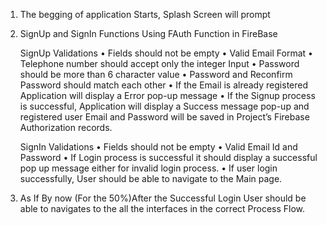 1.	The begging of application Starts, Splash Screen will prompt 
2.	SignUp and SignIn Functions Using FAuth Function in FireBase

    SignUp
    Validations
    •	Fields should not be empty
    •	Valid Email Format
    •	Telephone number should accept only the integer Input
    •	Password should be more than 6 character value
    •	Password and Reconfirm Password should match each other
    •	If the Email is already registered Application will display a Error pop-up message
    •	If the Signup process is successful, Application will display a Success message pop-up and registered user Email and Password will be saved in Project’s Firebase Authorization records.

    SignIn
    Validations
    •	Fields should not be empty
    •	Valid Email Id and Password
    •	If Login process is successful it should display a successful pop up message either for invalid login process.
    •	If user login successfully, User should be able to navigate to the Main page.


3.	As If By now (For the 50%)After the Successful Login User should be able to navigates to the all the interfaces in the correct Process Flow.

